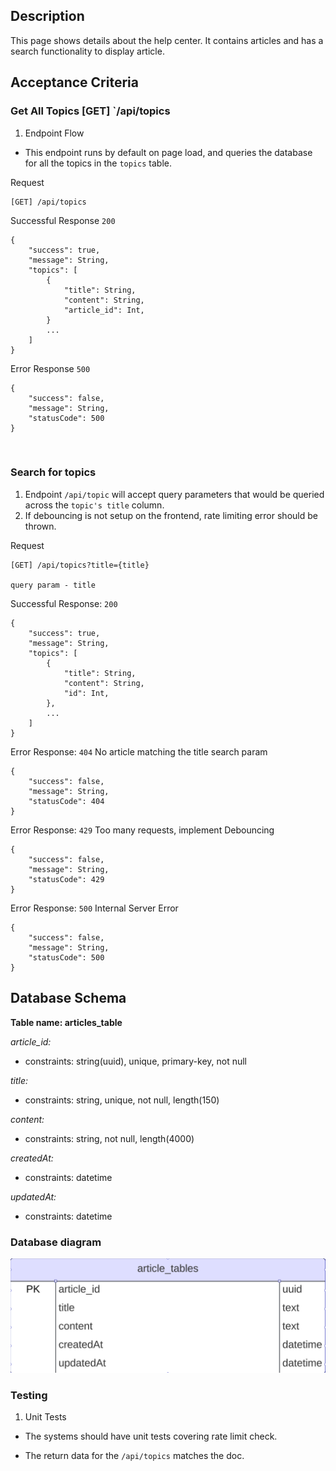 ## Description

This page shows details about the help center. It contains articles and has a search functionality to display article.

## Acceptance Criteria

### Get All Topics [GET] `/api/topics

1. Endpoint Flow

- This endpoint runs by default on page load, and queries the database for all the topics in the `topics` table.

Request

```
[GET] /api/topics
```

Successful Response `200`

```
{
    "success": true,
    "message": String,
    "topics": [
        {
            "title": String,
            "content": String,
            "article_id": Int,
        }
        ...
    ]
}
```

Error Response `500`

```
{
    "success": false,
    "message": String,
    "statusCode": 500
}
```

<br />

### Search for topics

1. Endpoint `/api/topic` will accept query parameters that would be queried across the `topic's title` column.
   <br/>
2. If debouncing is not setup on the frontend, rate limiting error should be thrown.
   <br />

Request

```
[GET] /api/topics?title={title}

query param - title
```

Successful Response: `200`

```
{
    "success": true,
    "message": String,
    "topics": [
        {
            "title": String,
            "content": String,
            "id": Int,
        },
        ...
    ]
}
```

Error Response: `404`
No article matching the title search param

```
{
    "success": false,
    "message": String,
    "statusCode": 404
}
```

Error Response: `429`
Too many requests, implement Debouncing

```
{
    "success": false,
    "message": String,
    "statusCode": 429
}
```

Error Response: `500`
Internal Server Error

```
{
    "success": false,
    "message": String,
    "statusCode": 500
}
```

## Database Schema

**Table name: articles_table**

_article_id:_

- constraints: string(uuid), unique, primary-key, not null

_title:_

- constraints: string, unique, not null, length(150)

_content:_

- constraints: string, not null, length(4000)

_createdAt:_

- constraints: datetime

_updatedAt:_

- constraints: datetime

### Database diagram

![database diagram](db_diagram.png)

### Testing

1. Unit Tests

- The systems should have unit tests covering rate limit check.

- The return data for the `/api/topics` matches the doc.
